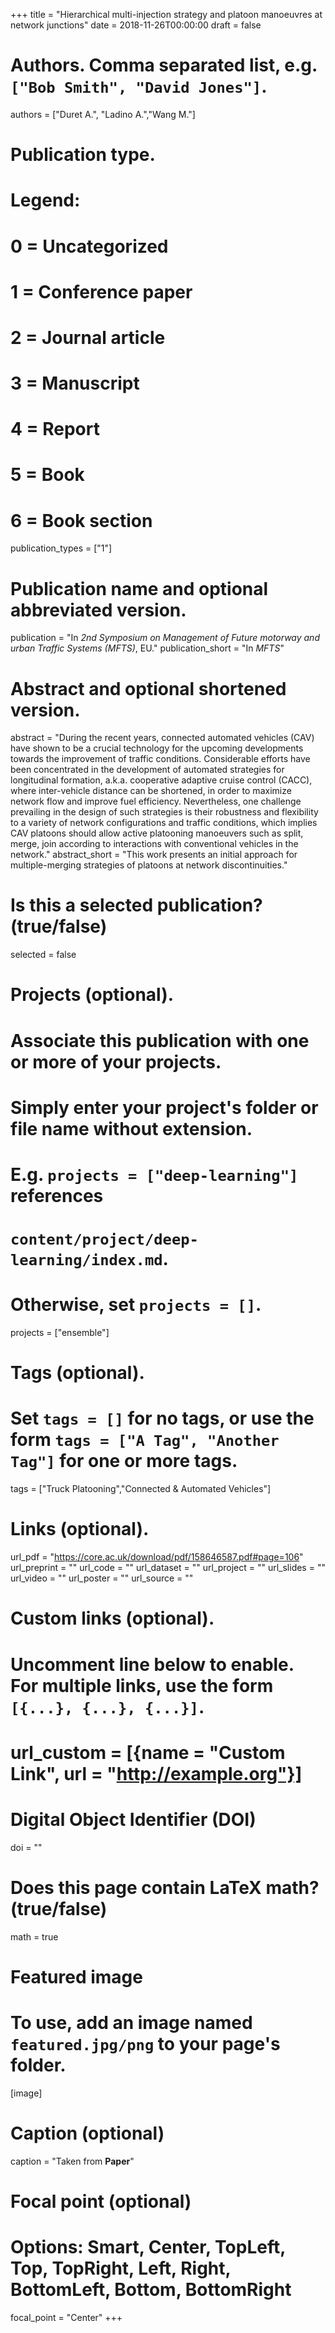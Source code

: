 +++
title = "Hierarchical multi-injection strategy and platoon manoeuvres at network junctions"
date = 2018-11-26T00:00:00
draft = false

# Authors. Comma separated list, e.g. `["Bob Smith", "David Jones"]`.
authors = ["Duret A.", "Ladino A.","Wang M."]

# Publication type.
# Legend:
# 0 = Uncategorized
# 1 = Conference paper
# 2 = Journal article
# 3 = Manuscript
# 4 = Report
# 5 = Book
# 6 = Book section
publication_types = ["1"]

# Publication name and optional abbreviated version.
publication = "In *2nd Symposium on Management of Future motorway and urban Traffic Systems (MFTS)*, EU."
publication_short = "In *MFTS*"

# Abstract and optional shortened version.
abstract = "During the recent years, connected automated vehicles (CAV) have shown to be a crucial technology for the upcoming developments towards the improvement of traffic conditions. Considerable efforts have been concentrated in the development of automated strategies for longitudinal formation, a.k.a. cooperative adaptive cruise control (CACC), where inter-vehicle distance can be shortened, in order to maximize network flow and improve fuel efficiency. Nevertheless, one challenge prevailing in the design of such strategies is their robustness and flexibility to a variety of network configurations and traffic conditions, which implies CAV platoons should allow active platooning manoeuvers such as split, merge, join according to interactions with conventional vehicles in the network."
abstract_short = "This work presents an initial approach for multiple-merging strategies of platoons at network discontinuities."

# Is this a selected publication? (true/false)
selected = false

# Projects (optional).
#   Associate this publication with one or more of your projects.
#   Simply enter your project's folder or file name without extension.
#   E.g. `projects = ["deep-learning"]` references 
#   `content/project/deep-learning/index.md`.
#   Otherwise, set `projects = []`.
projects = ["ensemble"]

# Tags (optional).
#   Set `tags = []` for no tags, or use the form `tags = ["A Tag", "Another Tag"]` for one or more tags.
tags = ["Truck Platooning","Connected & Automated Vehicles"]

# Links (optional).
url_pdf = "https://core.ac.uk/download/pdf/158646587.pdf#page=106"
url_preprint = ""
url_code = ""
url_dataset = ""
url_project = ""
url_slides = ""
url_video = ""
url_poster = ""
url_source = ""

# Custom links (optional).
#   Uncomment line below to enable. For multiple links, use the form `[{...}, {...}, {...}]`.
# url_custom = [{name = "Custom Link", url = "http://example.org"}]

# Digital Object Identifier (DOI)
doi = ""

# Does this page contain LaTeX math? (true/false)
math = true

# Featured image
# To use, add an image named `featured.jpg/png` to your page's folder. 
[image]
  # Caption (optional)
  caption = "Taken from  **Paper**"

  # Focal point (optional)
  # Options: Smart, Center, TopLeft, Top, TopRight, Left, Right, BottomLeft, Bottom, BottomRight
  focal_point = "Center"
+++
